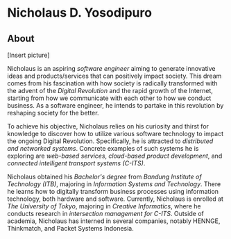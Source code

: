# Nicholaus D. Yosodipuro
## About
[Insert picture]

Nicholaus is an aspiring _software engineer_ aiming to generate innovative ideas and products/services that can positively impact society. This dream comes from his fascination with how society is radically transformed with the advent of the _Digital Revolution_ and the rapid growth of the Internet, starting from how we communicate with each other to how we conduct business. As a software engineer, he intends to partake in this revolution by reshaping society for the better. 

To achieve his objective, Nicholaus relies on his curiosity and thirst for knowledge to discover how to utilize various software technology to impact the ongoing Digital Revolution. Specifically, he is attracted to _distributed and networked systems_. Concrete examples of such systems he is exploring are _web-based services_, _cloud-based product development_, and _connected intelligent transport systems (C-ITS)_.   

Nicholaus obtained his _Bachelor's degree_ from _Bandung Institute of Technology (ITB)_, majoring in _Information Systems and Technology_. There he learns how to digitally transform business processes using information technology, both hardware and software. Currently, Nicholaus is enrolled at _The University of Tokyo_, majoring in _Creative Informatics_, where he conducts research in _intersection management for C-ITS_. Outside of academia, Nicholaus has interned in several companies, notably HENNGE, Thinkmatch, and Packet Systems Indonesia.        


